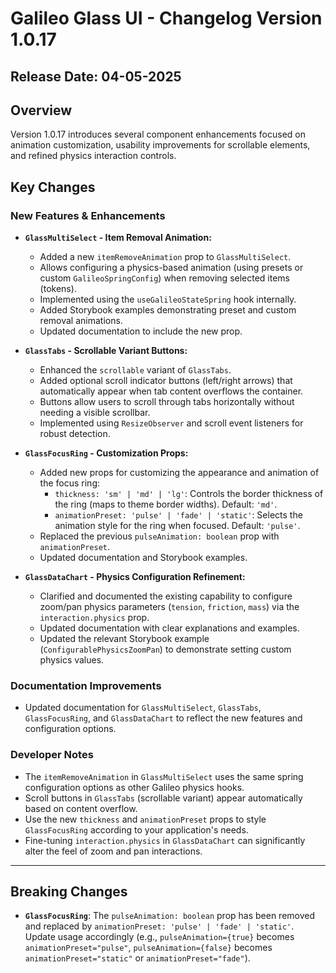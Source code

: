 # Galileo Glass UI - Changelog Version 1.0.17

## Release Date:  04-05-2025

## Overview

Version 1.0.17 introduces several component enhancements focused on animation customization, usability improvements for scrollable elements, and refined physics interaction controls.

## Key Changes

### New Features & Enhancements

-   **`GlassMultiSelect` - Item Removal Animation:**
    -   Added a new `itemRemoveAnimation` prop to `GlassMultiSelect`.
    -   Allows configuring a physics-based animation (using presets or custom `GalileoSpringConfig`) when removing selected items (tokens).
    -   Implemented using the `useGalileoStateSpring` hook internally.
    -   Added Storybook examples demonstrating preset and custom removal animations.
    -   Updated documentation to include the new prop.

-   **`GlassTabs` - Scrollable Variant Buttons:**
    -   Enhanced the `scrollable` variant of `GlassTabs`.
    -   Added optional scroll indicator buttons (left/right arrows) that automatically appear when tab content overflows the container.
    -   Buttons allow users to scroll through tabs horizontally without needing a visible scrollbar.
    -   Implemented using `ResizeObserver` and scroll event listeners for robust detection.

-   **`GlassFocusRing` - Customization Props:**
    -   Added new props for customizing the appearance and animation of the focus ring:
        -   `thickness: 'sm' | 'md' | 'lg'`: Controls the border thickness of the ring (maps to theme border widths). Default: `'md'`.
        -   `animationPreset: 'pulse' | 'fade' | 'static'`: Selects the animation style for the ring when focused. Default: `'pulse'`.
    -   Replaced the previous `pulseAnimation: boolean` prop with `animationPreset`.
    -   Updated documentation and Storybook examples.

-   **`GlassDataChart` - Physics Configuration Refinement:**
    -   Clarified and documented the existing capability to configure zoom/pan physics parameters (`tension`, `friction`, `mass`) via the `interaction.physics` prop.
    -   Updated documentation with clear explanations and examples.
    -   Updated the relevant Storybook example (`ConfigurablePhysicsZoomPan`) to demonstrate setting custom physics values.

### Documentation Improvements

-   Updated documentation for `GlassMultiSelect`, `GlassTabs`, `GlassFocusRing`, and `GlassDataChart` to reflect the new features and configuration options.

### Developer Notes

-   The `itemRemoveAnimation` in `GlassMultiSelect` uses the same spring configuration options as other Galileo physics hooks.
-   Scroll buttons in `GlassTabs` (scrollable variant) appear automatically based on content overflow.
-   Use the new `thickness` and `animationPreset` props to style `GlassFocusRing` according to your application's needs.
-   Fine-tuning `interaction.physics` in `GlassDataChart` can significantly alter the feel of zoom and pan interactions.

---

## Breaking Changes

-   **`GlassFocusRing`**: The `pulseAnimation: boolean` prop has been removed and replaced by `animationPreset: 'pulse' | 'fade' | 'static'`. Update usage accordingly (e.g., `pulseAnimation={true}` becomes `animationPreset="pulse"`, `pulseAnimation={false}` becomes `animationPreset="static"` or `animationPreset="fade"`). 